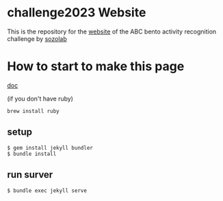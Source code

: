 # challenge2023 Website

This is the repository for the [website](https://abc-research.github.io/challenge2024/) of the ABC bento activity recognition challenge by [sozolab](https://sozolab.jp)



# How to start to make this page
[doc](http://jekyllrb-ja.github.io/docs/)


(if you don't have ruby)
```
brew install ruby
```

## setup

```
$ gem install jekyll bundler
$ bundle install
```


## run surver

```
$ bundle exec jekyll serve
```
